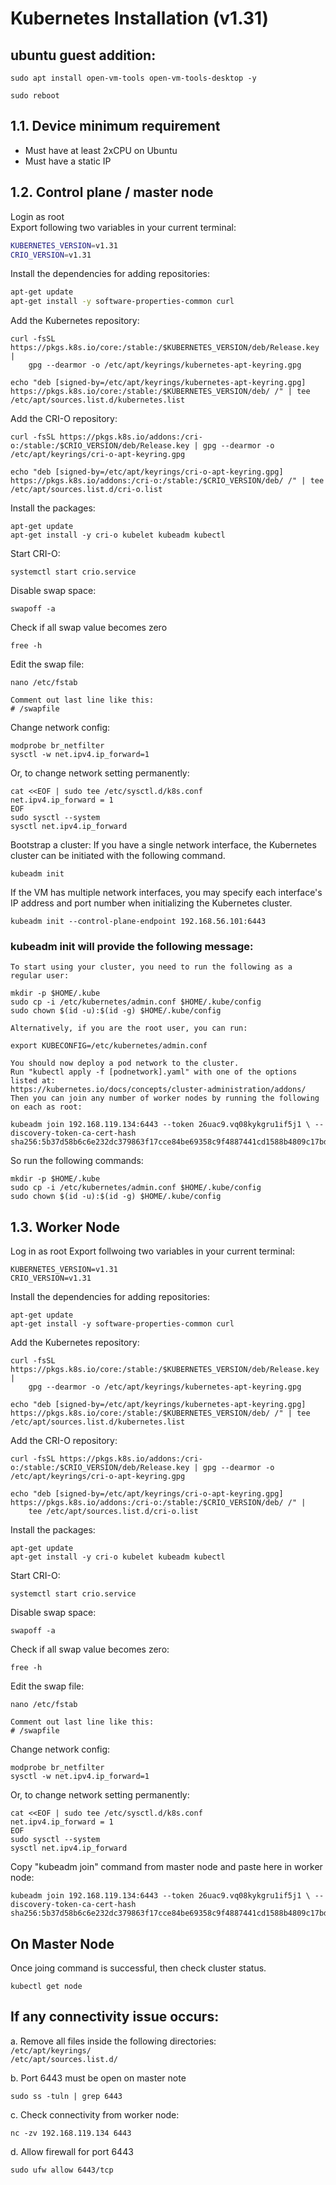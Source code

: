 # Kubernetes Installation (v1.31)
## ubuntu guest addition:
```
sudo apt install open-vm-tools open-vm-tools-desktop -y
```
```
sudo reboot
```
## 1.1. Device minimum requirement
- Must have at least 2xCPU on Ubuntu
- Must have a static IP

## 1.2. Control plane / master node
Login as root  
Export following two variables in your current terminal:
```bash
KUBERNETES_VERSION=v1.31
CRIO_VERSION=v1.31
```


Install the dependencies for adding repositories:  
```bash
apt-get update
apt-get install -y software-properties-common curl
```


Add the Kubernetes repository:
```
curl -fsSL https://pkgs.k8s.io/core:/stable:/$KUBERNETES_VERSION/deb/Release.key |
    gpg --dearmor -o /etc/apt/keyrings/kubernetes-apt-keyring.gpg

echo "deb [signed-by=/etc/apt/keyrings/kubernetes-apt-keyring.gpg] https://pkgs.k8s.io/core:/stable:/$KUBERNETES_VERSION/deb/ /" | tee /etc/apt/sources.list.d/kubernetes.list
```

Add the CRI-O repository:

```
curl -fsSL https://pkgs.k8s.io/addons:/cri-o:/stable:/$CRIO_VERSION/deb/Release.key | gpg --dearmor -o /etc/apt/keyrings/cri-o-apt-keyring.gpg

echo "deb [signed-by=/etc/apt/keyrings/cri-o-apt-keyring.gpg] https://pkgs.k8s.io/addons:/cri-o:/stable:/$CRIO_VERSION/deb/ /" | tee /etc/apt/sources.list.d/cri-o.list
```


Install the packages:
```
apt-get update
apt-get install -y cri-o kubelet kubeadm kubectl
```


Start CRI-O:
```
systemctl start crio.service
```


Disable swap space:
```
swapoff -a
```


Check if all swap value becomes zero
```
free -h
```

Edit the swap file:
```
nano /etc/fstab
```

    Comment out last line like this:  
    # /swapfile


Change network config:
```
modprobe br_netfilter
sysctl -w net.ipv4.ip_forward=1
```

Or, to change network setting permanently:
```
cat <<EOF | sudo tee /etc/sysctl.d/k8s.conf
net.ipv4.ip_forward = 1
EOF
sudo sysctl --system
sysctl net.ipv4.ip_forward
```
Bootstrap a cluster: If you have a single network interface, the Kubernetes cluster can be initiated with the following command.
```
kubeadm init
```

If the VM has multiple network interfaces, you may specify each interface's IP address and port number when initializing the Kubernetes cluster.
```
kubeadm init --control-plane-endpoint 192.168.56.101:6443
```


### kubeadm init will provide the following message:
```
To start using your cluster, you need to run the following as a regular user:

mkdir -p $HOME/.kube
sudo cp -i /etc/kubernetes/admin.conf $HOME/.kube/config
sudo chown $(id -u):$(id -g) $HOME/.kube/config

Alternatively, if you are the root user, you can run:

export KUBECONFIG=/etc/kubernetes/admin.conf

You should now deploy a pod network to the cluster.
Run "kubectl apply -f [podnetwork].yaml" with one of the options listed at:
https://kubernetes.io/docs/concepts/cluster-administration/addons/  
Then you can join any number of worker nodes by running the following on each as root:  

kubeadm join 192.168.119.134:6443 --token 26uac9.vq08kykgru1if5j1 \ --discovery-token-ca-cert-hash sha256:5b37d58b6c6e232dc379863f17cce84be69358c9f4887441cd1588b4809c17bd
```

  
So run the following commands:
```
mkdir -p $HOME/.kube
sudo cp -i /etc/kubernetes/admin.conf $HOME/.kube/config
sudo chown $(id -u):$(id -g) $HOME/.kube/config
```

## 1.3. Worker Node
Log in as root
Export follwoing two variables in your current terminal:  
```
KUBERNETES_VERSION=v1.31
CRIO_VERSION=v1.31
```
Install the dependencies for adding repositories:
```
apt-get update
apt-get install -y software-properties-common curl
```
Add the Kubernetes repository:
```
curl -fsSL https://pkgs.k8s.io/core:/stable:/$KUBERNETES_VERSION/deb/Release.key |
    gpg --dearmor -o /etc/apt/keyrings/kubernetes-apt-keyring.gpg

echo "deb [signed-by=/etc/apt/keyrings/kubernetes-apt-keyring.gpg] https://pkgs.k8s.io/core:/stable:/$KUBERNETES_VERSION/deb/ /" | tee /etc/apt/sources.list.d/kubernetes.list
```

Add the CRI-O repository:
```
curl -fsSL https://pkgs.k8s.io/addons:/cri-o:/stable:/$CRIO_VERSION/deb/Release.key | gpg --dearmor -o /etc/apt/keyrings/cri-o-apt-keyring.gpg

echo "deb [signed-by=/etc/apt/keyrings/cri-o-apt-keyring.gpg] https://pkgs.k8s.io/addons:/cri-o:/stable:/$CRIO_VERSION/deb/ /" |
    tee /etc/apt/sources.list.d/cri-o.list
```
Install the packages:
```
apt-get update
apt-get install -y cri-o kubelet kubeadm kubectl
```
Start CRI-O:
```
systemctl start crio.service
```

Disable swap space:
```
swapoff -a
```

Check if all swap value becomes zero:
```
free -h 
```

Edit the swap file:
```
nano /etc/fstab
```

    Comment out last line like this:  
    # /swapfile

Change network config:
```
modprobe br_netfilter
sysctl -w net.ipv4.ip_forward=1
```

Or, to change network setting permanently:
```
cat <<EOF | sudo tee /etc/sysctl.d/k8s.conf
net.ipv4.ip_forward = 1
EOF
sudo sysctl --system
sysctl net.ipv4.ip_forward
```

Copy "kubeadm join" command from master node and paste here in worker node:
```
kubeadm join 192.168.119.134:6443 --token 26uac9.vq08kykgru1if5j1 \ --discovery-token-ca-cert-hash sha256:5b37d58b6c6e232dc379863f17cce84be69358c9f4887441cd1588b4809c17bd
```

## On Master Node  
Once joing command is successful, then check cluster status.
```
kubectl get node
```

## If any connectivity issue occurs:  

a. Remove all files inside the following directories:  
`/etc/apt/keyrings/`  
`/etc/apt/sources.list.d/`

b. Port 6443 must be open on master note  
```
sudo ss -tuln | grep 6443
```

c. Check connectivity from worker node:
```
nc -zv 192.168.119.134 6443
```

d. Allow firewall for port 6443
```
sudo ufw allow 6443/tcp 
```

